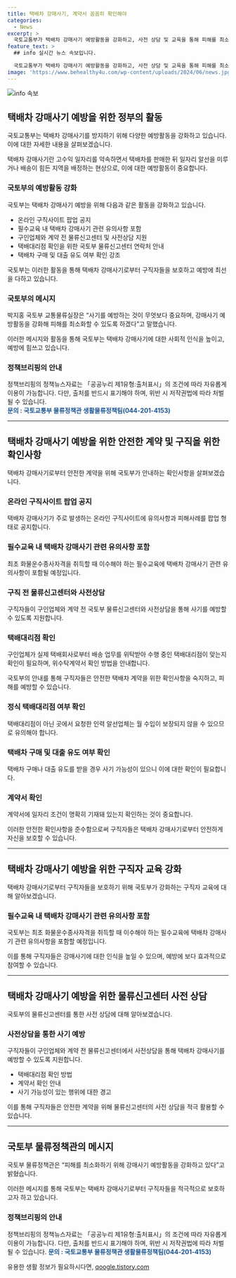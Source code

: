 ```yaml
---
title: 택배차 강매사기, 계약서 꼼꼼히 확인해야
categories:
  - News
excerpt: >
  국토교통부가 택배차 강매사기 예방활동을 강화하고, 사전 상담 및 교육을 통해 피해를 최소화하기 위한 노력을 기울이고 있다. 피해 발생 건수 감소 추이는 있지만 여전히 문제는 남아있어, 사기를 예방하는 것이 중요하다. 이를 위해 온라인 구직사이트에 팝업으로 유의사항을 공지하고, 필수교육에도 관련 내용을 포함할 계획이며, 사전상담을 통해 구직자들을 지원할 예정이다. 또한, 택배회사대리점 간 위수탁계약서 확인을 강조하고, 사기 의심 시 국토부 물류신고센터에 문의할 것을 강조하고 있다. 이에 대한 박지홍 국토부 교통물류실장의 발언도 수록돼 있으며, 무단 이용시 위반조항이 있음을 안내했다.
feature_text: >
  ## info 실시간 뉴스 속보입니다.

  국토교통부가 택배차 강매사기 예방활동을 강화하고, 사전 상담 및 교육을 통해 피해를 최소화하기 위한 노력을 기울이고 있다. 피해 발생 건수 감소 추이는 있지만 여전히 문제는 남아있어, 사기를 예방하는 것이 중요하다. 이를 위해 온라인 구직사이트에 팝업으로 유의사항을 공지하고, 필수교육에도 관련 내용을 포함할 계획이며, 사전상담을 통해 구직자들을 지원할 예정이다. 또한, 택배회사대리점 간 위수탁계약서 확인을 강조하고, 사기 의심 시 국토부 물류신고센터에 문의할 것을 강조하고 있다. 이에 대한 박지홍 국토부 교통물류실장의 발언도 수록돼 있으며, 무단 이용시 위반조항이 있음을 안내했다.
image: 'https://www.behealthy4u.com/wp-content/uploads/2024/06/news.jpg'
---
```


<p><img src="https://www.behealthy4u.com/wp-content/uploads/2024/06/news.jpg" alt="info 속보" /></p>

<h2 data-ke-size="size26">택배차 강매사기 예방을 위한 정부의 활동</h2>

<p>국토교통부는 택배차 강매사기를 방지하기 위해 다양한 예방활동을 강화하고 있습니다. 이에 대한 자세한 내용을 살펴보겠습니다.</p>

<p data-ke-size="size16">택배차 강매사기란 고수익 일자리를 약속하면서 택배차를 판매한 뒤 일자리 알선을 미루거나 배송이 힘든 지역을 배정하는 현상으로, 이에 대한 예방활동이 중요합니다.</p>

<h3>국토부의 예방활동 강화</h3>

<p>국토부는 택배차 강매사기 예방을 위해 다음과 같은 활동을 강화하고 있습니다.</p>

<ul>
  <li>온라인 구직사이트 팝업 공지</li>
  <li>필수교육 내 택배차 강매사기 관련 유의사항 포함</li>
  <li>구인업체와 계약 전 물류신고센터 및 사전상담 지원</li>
  <li>택배대리점 확인을 위한 국토부 물류신고센터 연락처 안내</li>
  <li>택배차 구매 및 대출 유도 여부 확인 강조</li>
</ul>

<p data-ke-size="size16">국토부는 이러한 활동을 통해 택배차 강매사기로부터 구직자들을 보호하고 예방에 최선을 다하고 있습니다.</p>

<h3>국토부의 메시지</h3>

<p>박지홍 국토부 교통물류실장은 “사기를 예방하는 것이 무엇보다 중요하며, 강매사기 예방활동을 강화해 피해를 최소화할 수 있도록 하겠다”고 말했습니다.</p>

<p data-ke-size="size16">이러한 메시지와 활동을 통해 국토부는 택배차 강매사기에 대한 사회적 인식을 높이고, 예방에 힘쓰고 있습니다.</p>

<h3>정책브리핑의 안내</h3>

<p>정책브리핑의 정책뉴스자료는 「공공누리 제1유형:출처표시」의 조건에 따라 자유롭게 이용이 가능합니다. 다만, 출처를 반드시 표기해야 하며, 위반 시 저작권법에 따라 처벌될 수 있습니다. <br> <b><span style="color: #1a5490;">문의 : 국토교통부 물류정책관 생활물류정책팀(044-201-4153)</span></b></p>

<hr>

<h2 data-ke-size="size26">택배차 강매사기 예방을 위한 안전한 계약 및 구직을 위한 확인사항</h2>

<p>택배차 강매사기로부터 안전한 계약을 위해 국토부가 안내하는 확인사항을 살펴보겠습니다.</p>

<h3>온라인 구직사이트 팝업 공지</h3>

<p>택배차 강매사기가 주로 발생하는 온라인 구직사이트에 유의사항과 피해사례를 팝업 형태로 공지합니다.</p>

<h3>필수교육 내 택배차 강매사기 관련 유의사항 포함</h3>

<p>최초 화물운수종사자격을 취득할 때 이수해야 하는 필수교육에 택배차 강매사기 관련 유의사항이 포함될 예정입니다.</p>

<h3>구직 전 물류신고센터와 사전상담</h3>

<p>구직자들이 구인업체와 계약 전 국토부 물류신고센터와 사전상담을 통해 사기를 예방할 수 있도록 지원합니다.</p>

<h3>택배대리점 확인</h3>

<p>구인업체가 실제 택배회사로부터 배송 업무를 위탁받아 수행 중인 택배대리점이 맞는지 확인이 필요하며, 위수탁계약서 확인 방법을 안내합니다.</p>

<p data-ke-size="size16">국토부의 안내를 통해 구직자들은 안전한 택배차 계약을 위한 확인사항을 숙지하고, 피해를 예방할 수 있습니다.</p>

<h3>정식 택배대리점 여부 확인</h3>

<p>택배대리점이 아닌 곳에서 요청한 인력 알선업체는 월 수입이 보장되지 않을 수 있으므로 유의해야 합니다.</p>

<h3>택배차 구매 및 대출 유도 여부 확인</h3>

<p>택배차 구매나 대출 유도를 받을 경우 사기 가능성이 있으니 이에 대한 확인이 필요합니다.</p>

<h3>계약서 확인</h3>

<p>계약서에 일자리 조건이 명확히 기재돼 있는지 확인하는 것이 중요합니다.</p>

<p data-ke-size="size16">이러한 안전한 확인사항을 준수함으로써 구직자들은 택배차 강매사기로부터 안전하게 자신을 보호할 수 있습니다.</p>

<hr>

<h2 data-ke-size="size26">택배차 강매사기 예방을 위한 구직자 교육 강화</h2>

<p>택배차 강매사기로부터 구직자들을 보호하기 위해 국토부가 강화하는 구직자 교육에 대해 알아보겠습니다.</p>

<h3>필수교육 내 택배차 강매사기 관련 유의사항 포함</h3>

<p>국토부는 최초 화물운수종사자격을 취득할 때 이수해야 하는 필수교육에 택배차 강매사기 관련 유의사항을 포함할 예정입니다.</p>

<p data-ke-size="size16">이를 통해 구직자들은 강매사기에 대한 인식을 높일 수 있으며, 예방에 보다 효과적으로 참여할 수 있습니다.</p>

<hr>

<h2 data-ke-size="size26">택배차 강매사기 예방을 위한 물류신고센터 사전 상담</h2>

<p>국토부의 물류신고센터를 통한 사전 상담에 대해 알아보겠습니다.</p>

<h3>사전상담을 통한 사기 예방</h3>

<p>구직자들이 구인업체와 계약 전 물류신고센터에서 사전상담을 통해 택배차 강매사기를 예방할 수 있도록 지원합니다.</p>

<ul>
  <li>택배대리점 확인 방법</li>
  <li>계약서 확인 안내</li>
  <li>사기 가능성이 있는 행위에 대한 경고</li>
</ul>

<p data-ke-size="size16">이를 통해 구직자들은 안전한 계약을 위해 물류신고센터의 사전 상담을 적극 활용할 수 있습니다.</p>

<hr>

<h2 data-ke-size="size26">국토부 물류정책관의 메시지</h2>

<p>국토부 물류정책관은 “피해를 최소화하기 위해 강매사기 예방활동을 강화하고 있다”고 밝혔습니다.</p>

<p data-ke-size="size16">이러한 메시지를 통해 국토부는 택배차 강매사기로부터 구직자들을 적극적으로 보호하고자 하고 있습니다.</p>

<h3>정책브리핑의 안내</h3>

<p>정책브리핑의 정책뉴스자료는 「공공누리 제1유형:출처표시」의 조건에 따라 자유롭게 이용이 가능합니다. 다만, 출처를 반드시 표기해야 하며, 위반 시 저작권법에 따라 처벌될 수 있습니다.
<b><span style="color: #1a5490;">문의 : 국토교통부 물류정책관 생활물류정책팀(044-201-4153)</span></b></p>
유용한 생활 정보가 필요하시다면, <a href="https://qoogle.tistory.com" rel="dofollow">qoogle.tistory.com</a>


